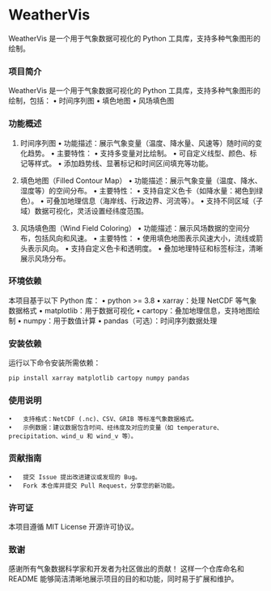 # WeatherVis
WeatherVis 是一个用于气象数据可视化的 Python 工具库，支持多种气象图形的绘制。

### 项目简介
WeatherVis 是一个用于气象数据可视化的 Python 工具库，支持多种气象图形的绘制，包括：
	•	时间序列图
	•	填色地图
	•	风场填色图

### 功能概述
1. 时间序列图
	•	功能描述：展示气象变量（温度、降水量、风速等）随时间的变化趋势。
	•	主要特性：
	•	支持多变量对比绘制。
	•	可自定义线型、颜色、标记等样式。
	•	添加趋势线、显著标记和时间区间填充等功能。

2. 填色地图（Filled Contour Map）
	•	功能描述：展示气象变量（温度、降水、湿度等）的空间分布。
	•	主要特性：
	•	支持自定义色卡（如降水量：褐色到绿色）。
	•	可叠加地理信息（海岸线、行政边界、河流等）。
	•	支持不同区域（子域）数据可视化，灵活设置经纬度范围。

3. 风场填色图（Wind Field Coloring）
	•	功能描述：展示风场数据的空间分布，包括风向和风速。
	•	主要特性：
	•	使用填色地图表示风速大小，流线或箭头表示风向。
	•	支持自定义色卡和透明度。
	•	叠加地理特征和标签标注，清晰展示风场分布。

### 环境依赖
本项目基于以下 Python 库：
	•	python >= 3.8
	•	xarray：处理 NetCDF 等气象数据格式
	•	matplotlib：用于数据可视化
	•	cartopy：叠加地理信息，支持地图绘制
	•	numpy：用于数值计算
	•	pandas（可选）：时间序列数据处理

### 安装依赖
运行以下命令安装所需依赖：
```bash
pip install xarray matplotlib cartopy numpy pandas
```

### 使用说明
	•	支持格式：NetCDF (.nc)、CSV、GRIB 等标准气象数据格式。
	•	示例数据：建议数据包含时间、经纬度及对应的变量（如 temperature、precipitation、wind_u 和 wind_v 等）。



### 贡献指南
	•	提交 Issue 提出改进建议或发现的 Bug。
	•	Fork 本仓库并提交 Pull Request，分享您的新功能。

### 许可证
本项目遵循 MIT License 开源许可协议。

### 致谢
感谢所有气象数据科学家和开发者为社区做出的贡献！
这样一个仓库命名和 README 能够简洁清晰地展示项目的目的和功能，同时易于扩展和维护。
